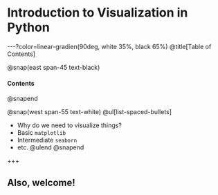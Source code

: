 # Introduction to Visualization in Python

---?color=linear-gradien(90deg, white 35%, black 65%)
@title[Table of Contents]

@snap(east span-45 text-black)
#### Contents
@snapend

@snap(west span-55 text-white)
@ul[list-spaced-bullets]
* Why do we need to visualize things?
* Basic `matplotlib`
* Intermediate `seaborn`
* etc.
@ulend
@snapend

+++

## Also, welcome!
